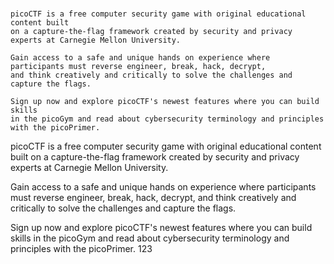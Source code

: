 #
```
picoCTF is a free computer security game with original educational content built 
on a capture-the-flag framework created by security and privacy experts at Carnegie Mellon University.

Gain access to a safe and unique hands on experience where participants must reverse engineer, break, hack, decrypt, 
and think creatively and critically to solve the challenges and capture the flags.

Sign up now and explore picoCTF's newest features where you can build skills 
in the picoGym and read about cybersecurity terminology and principles with the picoPrimer.

```

picoCTF is a free computer security game with original educational content built 
on a capture-the-flag framework created by security and privacy experts at Carnegie Mellon University.

Gain access to a safe and unique hands on experience where participants must reverse engineer, break, hack, decrypt, 
and think creatively and critically to solve the challenges and capture the flags.

Sign up now and explore picoCTF's newest features where you can build skills 
in the picoGym and read about cybersecurity terminology and principles with the picoPrimer.
123
